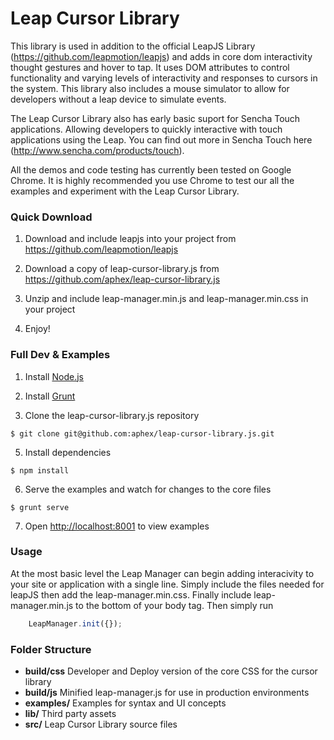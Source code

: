 # Leap Cursor Library

This library is used in addition to the official LeapJS Library (https://github.com/leapmotion/leapjs) and adds in core dom interactivity thought gestures and hover to tap. It uses DOM attributes to control functionality and varying levels of interactivity and responses to cursors in the system. This library also includes a mouse simulator to allow for developers without a leap device to simulate events. 

The Leap Cursor Library also has early basic suport for Sencha Touch applications. Allowing developers to quickly interactive with touch applications using the Leap. You can find out more in Sencha Touch here (http://www.sencha.com/products/touch). 

All the demos and code testing has currently been tested on Google Chrome. It is highly recommended you use Chrome to test our all the examples and experiment with the Leap Cursor Library.

### Quick Download

1. Download and include leapjs into your project from <https://github.com/leapmotion/leapjs>

2. Download a copy of leap-cursor-library.js from <https://github.com/aphex/leap-cursor-library.js>

3. Unzip and include leap-manager.min.js and leap-manager.min.css in your project

3. Enjoy!


### Full Dev & Examples

1. Install [Node.js](http://nodejs.org/)

2. Install [Grunt](http://gruntjs.com/getting-started#installing-the-cli)

4. Clone the leap-cursor-library.js repository  
```
$ git clone git@github.com:aphex/leap-cursor-library.js.git
```

5. Install dependencies  
```
$ npm install
```

6. Serve the examples and watch for changes to the core files
```
$ grunt serve
```

7. Open <http://localhost:8001> to view examples


### Usage

At the most basic level the Leap Manager can begin adding interacivity to your site or application with a single line. Simply include the files needed for leapJS then add the leap-manager.min.css. Finally include leap-manager.min.js to the bottom of your body tag. Then simply run

```javascript
    LeapManager.init({});
```


### Folder Structure
- **build/css** Developer and Deploy version of the core CSS for the cursor library
- **build/js** Minified leap-manager.js for use in production environments
- **examples/** Examples for syntax and UI concepts
- **lib/** Third party assets
- **src/** Leap Cursor Library source files
